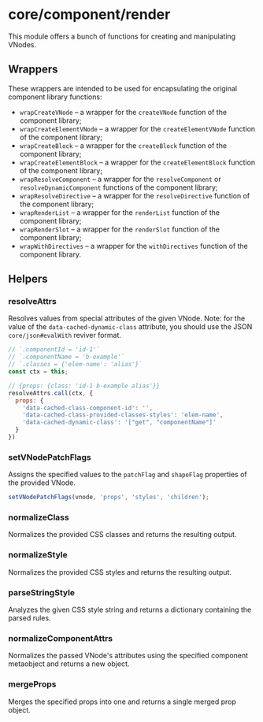 # core/component/render

This module offers a bunch of functions for creating and manipulating VNodes.

## Wrappers

These wrappers are intended to be used for encapsulating the original component library functions:

* `wrapCreateVNode` – a wrapper for the `createVNode` function of the component library;
* `wrapCreateElementVNode` – a wrapper for the `createElementVNode` function of the component library;
* `wrapCreateBlock` – a wrapper for the `createBlock` function of the component library;
* `wrapCreateElementBlock` – a wrapper for the `createElementBlock` function of the component library;
* `wrapResolveComponent` – a wrapper for the `resolveComponent` or `resolveDynamicComponent` functions of the component library;
* `wrapResolveDirective` – a wrapper for the `resolveDirective` function of the component library;
* `wrapRenderList` – a wrapper for the `renderList` function of the component library;
* `wrapRenderSlot` – a wrapper for the `renderSlot` function of the component library;
* `wrapWithDirectives` – a wrapper for the `withDirectives` function of the component library.

## Helpers

### resolveAttrs

Resolves values from special attributes of the given VNode.
Note: for the value of the `data-cached-dynamic-class` attribute,
you should use the JSON `core/json#evalWith` reviver format.

```js
// `.componentId = 'id-1'`
// `.componentName = 'b-example'`
// `.classes = {'elem-name': 'alias'}`
const ctx = this;

// {props: {class: 'id-1 b-example alias'}}
resolveAttrs.call(ctx, {
  props: {
    'data-cached-class-component-id': '',
    'data-cached-class-provided-classes-styles': 'elem-name',
    'data-cached-dynamic-class': '["get", "componentName"]'
  }
})
```

### setVNodePatchFlags

Assigns the specified values to the `patchFlag` and `shapeFlag` properties of the provided VNode.

```js
setVNodePatchFlags(vnode, 'props', 'styles', 'children');
```

### normalizeClass

Normalizes the provided CSS classes and returns the resulting output.

### normalizeStyle

Normalizes the provided CSS styles and returns the resulting output.

### parseStringStyle

Analyzes the given CSS style string and returns a dictionary containing the parsed rules.

### normalizeComponentAttrs

Normalizes the passed VNode's attributes using the specified component metaobject and returns a new object.

### mergeProps

Merges the specified props into one and returns a single merged prop object.

